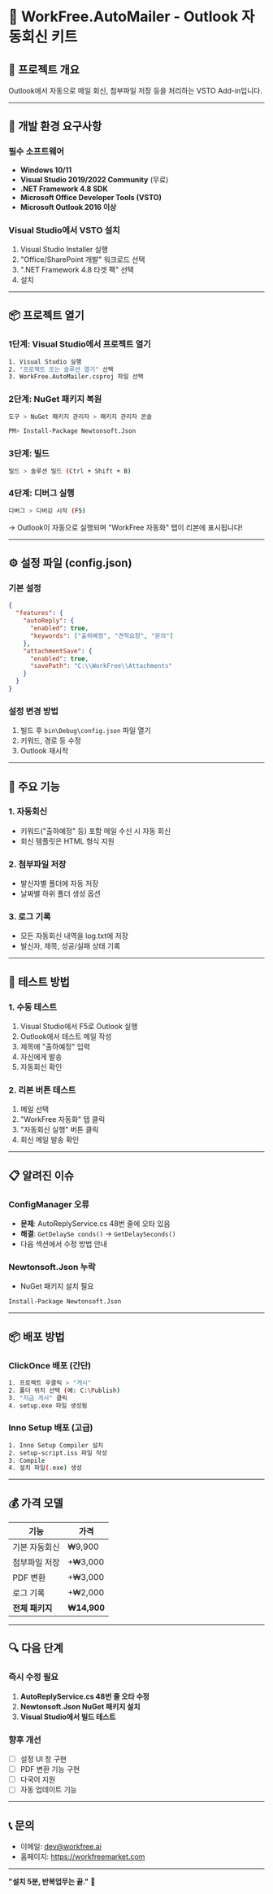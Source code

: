 # 📩 WorkFree.AutoMailer - Outlook 자동회신 키트

## 🎯 프로젝트 개요
Outlook에서 자동으로 메일 회신, 첨부파일 저장 등을 처리하는 VSTO Add-in입니다.

---

## 🔧 개발 환경 요구사항

### 필수 소프트웨어
- **Windows 10/11**
- **Visual Studio 2019/2022 Community** (무료)
- **.NET Framework 4.8 SDK**
- **Microsoft Office Developer Tools (VSTO)**
- **Microsoft Outlook 2016 이상**

### Visual Studio에서 VSTO 설치
1. Visual Studio Installer 실행
2. "Office/SharePoint 개발" 워크로드 선택
3. ".NET Framework 4.8 타겟 팩" 선택
4. 설치

---

## 📦 프로젝트 열기

### 1단계: Visual Studio에서 프로젝트 열기
```bash
1. Visual Studio 실행
2. "프로젝트 또는 솔루션 열기" 선택
3. WorkFree.AutoMailer.csproj 파일 선택
```

### 2단계: NuGet 패키지 복원
```bash
도구 > NuGet 패키지 관리자 > 패키지 관리자 콘솔

PM> Install-Package Newtonsoft.Json
```

### 3단계: 빌드
```bash
빌드 > 솔루션 빌드 (Ctrl + Shift + B)
```

### 4단계: 디버그 실행
```bash
디버그 > 디버깅 시작 (F5)
```
→ Outlook이 자동으로 실행되며 "WorkFree 자동화" 탭이 리본에 표시됩니다!

---

## ⚙️ 설정 파일 (config.json)

### 기본 설정
```json
{
  "features": {
    "autoReply": {
      "enabled": true,
      "keywords": ["출하예정", "견적요청", "문의"]
    },
    "attachmentSave": {
      "enabled": true,
      "savePath": "C:\\WorkFree\\Attachments"
    }
  }
}
```

### 설정 변경 방법
1. 빌드 후 `bin\Debug\config.json` 파일 열기
2. 키워드, 경로 등 수정
3. Outlook 재시작

---

## 🚀 주요 기능

### 1. 자동회신
- 키워드("출하예정" 등) 포함 메일 수신 시 자동 회신
- 회신 템플릿은 HTML 형식 지원

### 2. 첨부파일 저장
- 발신자별 폴더에 자동 저장
- 날짜별 하위 폴더 생성 옵션

### 3. 로그 기록
- 모든 자동회신 내역을 log.txt에 저장
- 발신자, 제목, 성공/실패 상태 기록

---

## 🧪 테스트 방법

### 1. 수동 테스트
1. Visual Studio에서 F5로 Outlook 실행
2. Outlook에서 테스트 메일 작성
3. 제목에 "출하예정" 입력
4. 자신에게 발송
5. 자동회신 확인

### 2. 리본 버튼 테스트
1. 메일 선택
2. "WorkFree 자동화" 탭 클릭
3. "자동회신 실행" 버튼 클릭
4. 회신 메일 발송 확인

---

## 📋 알려진 이슈

### ConfigManager 오류
- **문제**: AutoReplyService.cs 48번 줄에 오타 있음
- **해결**: `GetDelaySe conds()` → `GetDelaySeconds()`
- 다음 섹션에서 수정 방법 안내

### Newtonsoft.Json 누락
- NuGet 패키지 설치 필요
```bash
Install-Package Newtonsoft.Json
```

---

## 📦 배포 방법

### ClickOnce 배포 (간단)
```bash
1. 프로젝트 우클릭 > "게시"
2. 폴더 위치 선택 (예: C:\Publish)
3. "지금 게시" 클릭
4. setup.exe 파일 생성됨
```

### Inno Setup 배포 (고급)
```bash
1. Inno Setup Compiler 설치
2. setup-script.iss 파일 작성
3. Compile
4. 설치 파일(.exe) 생성
```

---

## 💰 가격 모델

| 기능 | 가격 |
|------|------|
| 기본 자동회신 | ₩9,900 |
| 첨부파일 저장 | +₩3,000 |
| PDF 변환 | +₩3,000 |
| 로그 기록 | +₩2,000 |
| **전체 패키지** | **₩14,900** |

---

## 🔍 다음 단계

### 즉시 수정 필요
1. **AutoReplyService.cs 48번 줄 오타 수정**
2. **Newtonsoft.Json NuGet 패키지 설치**
3. **Visual Studio에서 빌드 테스트**

### 향후 개선
- [ ] 설정 UI 창 구현
- [ ] PDF 변환 기능 구현
- [ ] 다국어 지원
- [ ] 자동 업데이트 기능

---

## 📞 문의
- 이메일: dev@workfree.ai
- 홈페이지: https://workfreemarket.com

---

**"설치 5분, 반복업무는 끝."** 🚀



